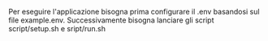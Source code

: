Per eseguire l'applicazione bisogna prima configurare il .env basandosi sul file example.env. 
Successivamente bisogna lanciare gli script script/setup.sh e sript/run.sh
